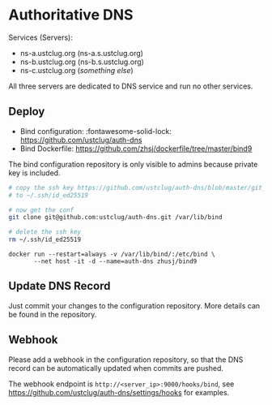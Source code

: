 # Authoritative DNS

Services (Servers):

* ns-a.ustclug.org (ns-a.s.ustclug.org)
* ns-b.ustclug.org (ns-b.s.ustclug.org)
* ns-c.ustclug.org (*something else*)

All three servers are dedicated to DNS service and run no other services.

## Deploy

* Bind configuration: :fontawesome-solid-lock:
  <https://github.com/ustclug/auth-dns>
* Bind Dockerfile:
  <https://github.com/zhsj/dockerfile/tree/master/bind9>

The bind configuration repository is only visible to admins because private key is included.

```sh
# copy the ssh key https://github.com/ustclug/auth-dns/blob/master/git_pull_key
# to ~/.ssh/id_ed25519

# now get the conf
git clone git@github.com:ustclug/auth-dns.git /var/lib/bind

# delete the ssh key
rm ~/.ssh/id_ed25519
```

```
docker run --restart=always -v /var/lib/bind/:/etc/bind \
       --net host -it -d --name=auth-dns zhusj/bind9
```

## Update DNS Record

Just commit your changes to the configuration repository.
More details can be found in the repository.

## Webhook

Please add a webhook in the configuration repository, so that the DNS record
can be automatically updated when commits are pushed.

The webhook endpoint is `http://<server_ip>:9000/hooks/bind`, see
<https://github.com/ustclug/auth-dns/settings/hooks> for examples.
